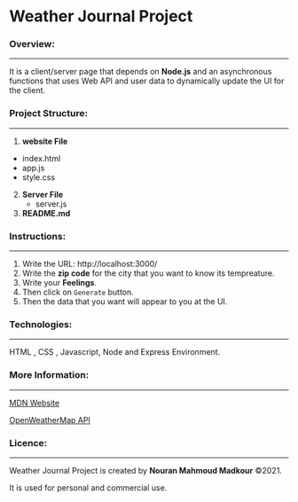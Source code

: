 # Weather Journal Project

### Overview:
---
It is a client/server page that depends on **Node.js** and an asynchronous functions that uses Web API and user data to dynamically update the UI for the client.

### Project Structure:
---

1. **website File**
 * index.html
  * app.js
 * style.css
2. **Server File**
   *  server.js
3. **README.md**



### Instructions:
---

1. Write the URL: http://localhost:3000/
2. Write the **zip code** for the city that you want to know its tempreature.
3. Write your **Feelings**.
4. Then click on `Generate` button.
5. Then the data that you want will appear to you at the UI.

### Technologies:
---
HTML  , CSS , Javascript, Node and Express Environment.

### More Information:
---
[MDN Website](https://developer.mozilla.org/en-US/docs/Web "MDN Website")

[OpenWeatherMap API](https://openweathermap.org/ "openwheathermap")

### Licence:
---
Weather Journal Project is created by **Nouran Mahmoud Madkour** &copy;2021.

It is used for personal and commercial use.
